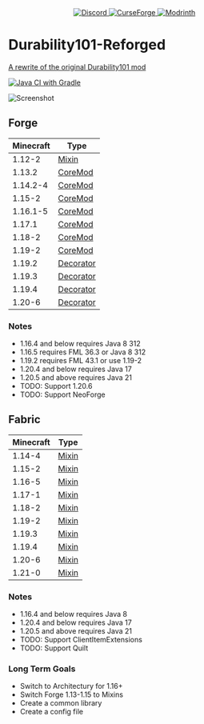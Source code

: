 <div align="center">
  <a href="https://discord.shaybox.com">
    <img alt="Discord" src="https://img.shields.io/discord/824865729445888041?color=404eed&label=Discord&logo=Discord&logoColor=FFFFFF">
  </a>
  <a href="https://curseforge.com/minecraft/mc-mods/durability101/files/all">
    <img alt="CurseForge" src="https://img.shields.io/curseforge/dt/325020?color=f16436&label=CurseForge&logo=curseforge&logoColor=FFFFFF">
  </a>
  <a href="https://modrinth.com/mod/durability101/versions">
    <img alt="Modrinth" src="https://img.shields.io/modrinth/dt/durability101?color=00d845&label=Modrinth&logo=curseforge&logoColor=FFFFFF">
  </a>
</div>

# Durability101-Reforged
[A rewrite of the original Durability101 mod](https://minecraftforum.net/forums/mapping-and-modding-java-edition/minecraft-mods/1285383-1-6-2-jul-13-durability101-hotbar-visible-use)

[![Java CI with Gradle](https://github.com/user111192/Durability101-Reforged/actions/workflows/build.yml/badge.svg)](https://github.com/user111192/Durability101-Reforged/actions/workflows/build.yml)

![Screenshot](https://i.imgur.com/Le7cALn.png)

## Forge
| Minecraft | Type        |
|-----------|-------------|
| 1.12-2    | [Mixin]     |
| 1.13.2    | [CoreMod]   |
| 1.14.2-4  | [CoreMod]   |
| 1.15-2    | [CoreMod]   |
| 1.16.1-5  | [CoreMod]   |
| 1.17.1    | [CoreMod]   |
| 1.18-2    | [CoreMod]   |
| 1.19-2    | [CoreMod]   |
| 1.19.2    | [Decorator] |
| 1.19.3    | [Decorator] |
| 1.19.4    | [Decorator] |
| 1.20-6    | [Decorator] |

### Notes
- 1.16.4 and below requires Java 8 312
- 1.16.5 requires FML 36.3 or Java 8 312
- 1.19.2 requires FML 43.1 or use 1.19-2
- 1.20.4 and below requires Java 17
- 1.20.5 and above requires Java 21
- TODO: Support 1.20.6
- TODO: Support NeoForge

## Fabric
| Minecraft | Type    |
|-----------|---------|
| 1.14-4    | [Mixin] |
| 1.15-2    | [Mixin] |
| 1.16-5    | [Mixin] |
| 1.17-1    | [Mixin] |
| 1.18-2    | [Mixin] |
| 1.19-2    | [Mixin] |
| 1.19.3    | [Mixin] |
| 1.19.4    | [Mixin] |
| 1.20-6    | [Mixin] |
| 1.21-0    | [Mixin] |

### Notes
- 1.16.4 and below requires Java 8
- 1.20.4 and below requires Java 17
- 1.20.5 and above requires Java 21
- TODO: Support ClientItemExtensions
- TODO: Support Quilt

### Long Term Goals
- Switch to Architectury for 1.16+
- Switch Forge 1.13-1.15 to Mixins
- Create a common library
- Create a config file

[CoreMod]: https://github.com/MinecraftForge/CoreMods
[Decorator]: https://github.com/MinecraftForge/MinecraftForge/pull/8794
[Mixin]: https://github.com/SpongePowered/Mixin
